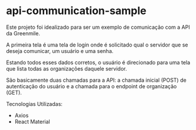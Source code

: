 # api-communication-sample

Este projeto foi idealizado para ser um exemplo de comunicação com a API da Greenmile.

A primeira tela é uma tela de login onde é solicitado qual o servidor que se deseja comunicar, um usuário e uma senha.

Estando todos esses dados corretos, o usuário é direcionado para uma tela que lista todas as organizações daquele servidor.

São basicamente duas chamadas para a API: a chamada inicial (POST) de autenticação do usuário e a chamada para o endpoint de organização (GET).

Tecnologias Utilizadas:
- Axios
- React Material
